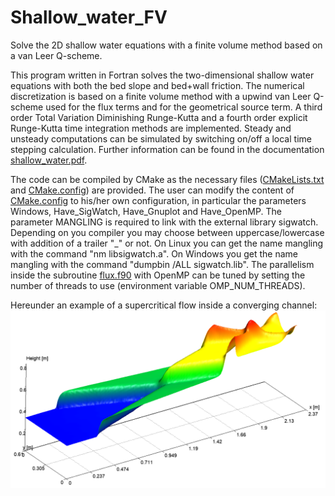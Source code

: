 # Shallow_water_FV
Solve the 2D shallow water equations with a finite volume method based on a van Leer Q-scheme.

This program written in Fortran solves the two-dimensional shallow water equations with both the bed slope and bed+wall friction.
The numerical discretization is based on a finite volume method with a upwind van Leer Q-scheme used for the flux terms and for the geometrical source term.
A third order Total Variation Diminishing Runge-Kutta and a fourth order explicit Runge-Kutta time integration methods are implemented.
Steady and unsteady computations can be simulated by switching on/off a local time stepping calculation.
Further information can be found in the documentation [shallow_water.pdf](Doc/shallow_water.pdf).

The code can be compiled by CMake as the necessary files ([CMakeLists.txt](CMakeLists.txt) and [CMake.config](CMake.config)) are provided.
The user can modify the content of [CMake.config](CMake.config) to his/her own configuration, in particular the parameters Windows, Have_SigWatch, Have_Gnuplot and Have_OpenMP.
The parameter MANGLING is required to link with the external library sigwatch. Depending on you compiler you may choose between uppercase/lowercase with addition of a trailer "_" or not. 
On Linux you can get the name mangling with the command "nm libsigwatch.a". On Windows you get the name mangling with the command "dumpbin /ALL sigwatch.lib".
The parallelism inside the subroutine [flux.f90](SRC/flux.f90) with OpenMP can be tuned by setting the number of threads to use (environment variable OMP_NUM_THREADS).

Hereunder an example of a supercritical flow inside a converging channel:
![supercritical flow inside a converging channel](https://github.com/xavierdechamps/Shallow_water_FV/blob/main/Doc/pics/supercritical_symmetrical_contraction_2Dsol.png)
